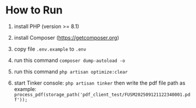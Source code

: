 # How to Run

1. install PHP (version >= 8.1)

2. install Composer (https://getcomposer.org)

3. copy file `.env.example` to `.env`
4. run this command  `composer dump-autoload -o `
5. run this command `php artisan optimize:clear`
6. start Tinker console: `php artisan tinker` then write the pdf file path as example: `process_pdf(storage_path('pdf_client_test/FUSM202509121122340001.pdf'));`

